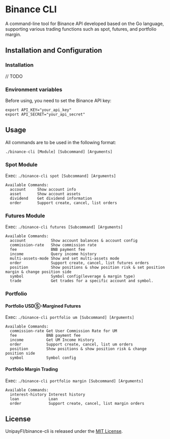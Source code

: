 # Binance CLI
A command-line tool for Binance API developed based on the Go language, supporting various trading functions such as spot, futures, and portfolio margin.

## Installation and Configuration

### Installation
// TODO 

### Environment variables
Before using, you need to set the Binance API key:
```shell
export API_KEY="your_api_key"
export API_SECRET="your_api_secret"
```

## Usage
All commands are to be used in the following format:
```
./binance-cli [Module] [Subcommand] [Arguments]
```

### Spot Module
Exec: `./binance-cli spot [Subcommand] [Arguments]`
```shell
Available Commands:
  account     Show account info
  asset       Show account assets
  dividend    Get dividend information
  order       Support create, cancel, list orders
```

### Futures Module
Exec: `./binance-cli futures [Subcommand] [Arguments]`
```shell
Available Commands:
  account           Show account balances & account config
  commission-rate   Show commission rate
  fee               BNB payment fee
  income            Query income history
  multi-assets-mode Show and set multi-assets mode
  order             Support create, cancel, list futures orders
  position          Show positions & show position risk & set position margin & change position side
  symbol            Symbol config(leverage & margin type)
  trade             Get trades for a specific account and symbol.
```
### Portfolio
#### Portfolio USDⓈ-Margined Futures
Exec: `./binance-cli portfolio um [Subcommand] [Arguments]`
```shell
Available Commands:
  commission-rate Get User Commission Rate for UM
  fee             BNB payment fee
  income          Get UM Income History
  order           Support create, cancel, list um orders
  position        Show positions & show position risk & change position side
  symbol          Symbol config
```

#### Portfolio Margin Trading
Exec: `./binance-cli portfolio margin [Subcommand] [Arguments]`
```shell
Available Commands:
  interest-history Interest history
  loan             Loan
  order            Support create, cancel, list margin orders
```

## License
UnipayFI/binance-cli is released under the [MIT License](https://opensource.org/licenses/MIT).